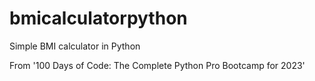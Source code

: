 # bmicalculatorpython
Simple BMI calculator in Python

From '100 Days of Code: The Complete Python Pro Bootcamp for 2023'
